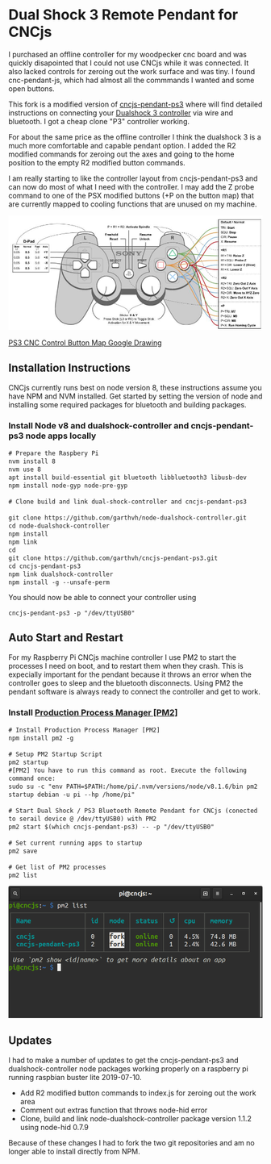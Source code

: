 # Dual Shock 3 Remote Pendant for CNCjs

I purchased an offline controller for my woodpecker cnc board and was quickly disapointed that I could not use CNCjs while it was connected. It also lacked controls for zeroing out the work surface and was tiny. I found cnc-pendant-js, which had almost all the commmands I wanted and some open buttons.

This fork is a modified version of [cncjs-pendant-ps3]() where will find detailed instructions on connecting your [Dualshock 3 controller](https://www.playstation.com/en-us/explore/accessories/dualshock-3-ps3/) via wire and bluetooth.  I got a cheap clone "P3" controller working.

For about the same price as the offline controller I think the dualshock 3 is a much more comfortable and capable pendant option. I added the R2 modified commands for zeroing out the axes and going to the home position to the empty R2 modified button commands. 

I am really starting to like the controller layout from cncjs-pendant-ps3 and can now do most of what I need with the controller. I may add the Z probe command to one of the PSX modified buttons (+P on the button map) that are currently mapped to cooling functions that are unused on my machine.

![Button Map](images/Button_Map.jpg)

 [PS3 CNC Control Button Map Google Drawing](https://docs.google.com/drawings/d/1PdNYWQexs-ckQcoG5lmz6B-brYfwW1SJI2Fqjip_APQ/edit?usp=sharing)

## Installation Instructions 

CNCjs currently runs best on node version 8, these instructions assume you have NPM and NVM installed. Get started by setting the version of node and installing some required packages for bluetooth and building packages. 

### Install Node v8 and dualshock-controller and cncjs-pendant-ps3 node apps locally
```
# Prepare the Raspbery Pi
nvm install 8
nvm use 8
apt install build-essential git bluetooth libbluetooth3 libusb-dev
npm install node-gyp node-pre-gyp

# Clone build and link dual-shock-controller and cncjs-pendant-ps3

git clone https://github.com/garthvh/node-dualshock-controller.git
cd node-dualshock-controller
npm install
npm link 
cd
git clone https://github.com/garthvh/cncjs-pendant-ps3.git
cd cncjs-pendant-ps3
npm link dualshock-controller
npm install -g --unsafe-perm
```
You should now be able to connect your controller using 
```
cncjs-pendant-ps3 -p "/dev/ttyUSB0"
```

## Auto Start and Restart
For my Raspberry Pi CNCjs machine controller I use PM2 to start the processes I need on boot, and to restart them when they crash.  This is expecially important for the pendant because it throws an error when the controller goes to sleep and the bluetooth disconnects.  Using PM2 the pendant software is always ready to connect the controller and get to work.

### Install [Production Process Manager [PM2]](http://pm2.io)

```
# Install Production Process Manager [PM2]
npm install pm2 -g

# Setup PM2 Startup Script
pm2 startup
#[PM2] You have to run this command as root. Execute the following command once:
sudo su -c "env PATH=$PATH:/home/pi/.nvm/versions/node/v8.1.6/bin pm2 startup debian -u pi --hp /home/pi"

# Start Dual Shock / PS3 Bluetooth Remote Pendant for CNCjs (conected to serail device @ /dev/ttyUSB0) with PM2
pm2 start $(which cncjs-pendant-ps3) -- -p "/dev/ttyUSB0"

# Set current running apps to startup
pm2 save

# Get list of PM2 processes
pm2 list
```
![pm2 list](images/pm2.png)
 ## Updates 

I had to make a number of updates to get the cncjs-pendant-ps3 and dualshock-controller node packages working properly on a raspberry pi running raspbian buster lite 2019-07-10.

* Add R2 modified button commands to index.js for zeroing out the work area
* Comment out extras function that throws node-hid error
* Clone, build and link node-dualshock-controller package version 1.1.2 using node-hid 0.7.9

Because of these changes I had to fork the two git repositories and am no longer able to install directly from NPM.